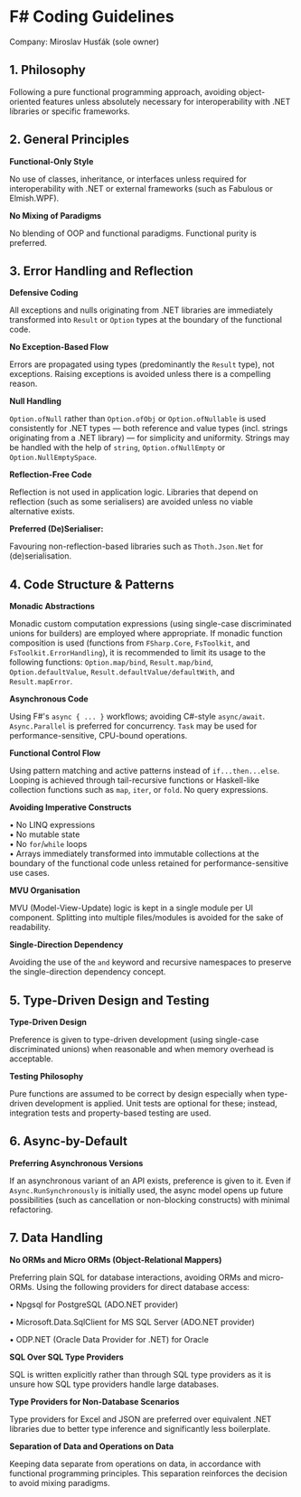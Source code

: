 # **F# Coding Guidelines**

Company: Miroslav Husťák (sole owner)

## 1. Philosophy

Following a pure functional programming approach, avoiding object-oriented features unless absolutely necessary for interoperability with .NET libraries or specific frameworks.

## 2. General Principles

**Functional-Only Style**

No use of classes, inheritance, or interfaces unless required for interoperability with .NET or external frameworks (such as Fabulous or Elmish.WPF).

**No Mixing of Paradigms**

No blending of OOP and functional paradigms. Functional purity is preferred.

## 3. Error Handling and Reflection

**Defensive Coding**

All exceptions and nulls originating from .NET libraries are immediately transformed into `Result` or `Option` types at the boundary of the functional code.

**No Exception-Based Flow**

Errors are propagated using types (predominantly the `Result` type), not exceptions. Raising exceptions is avoided unless there is a compelling reason.

**Null Handling**

`Option.ofNull` rather than `Option.ofObj` or `Option.ofNullable` is used consistently for .NET types — both reference and value types (incl. strings originating from a .NET library) — for simplicity and uniformity. Strings may be handled with the help of `string`, `Option.ofNullEmpty` or `Option.NullEmptySpace`.  

**Reflection-Free Code**

Reflection is not used in application logic. Libraries that depend on reflection (such as some serialisers) are avoided unless no viable alternative exists.

**Preferred (De)Serialiser:**

Favouring non-reflection-based libraries such as `Thoth.Json.Net` for (de)serialisation.

## 4. Code Structure & Patterns

**Monadic Abstractions**

Monadic custom computation expressions (using single-case discriminated unions for builders) are employed where appropriate. If monadic function composition is used (functions from `FSharp.Core`, `FsToolkit`, and `FsToolkit.ErrorHandling`), it is recommended to limit its usage to the following functions: `Option.map/bind`, `Result.map/bind`, `Option.defaultValue`, `Result.defaultValue/defaultWith`, and `Result.mapError`.

**Asynchronous Code**

Using F#'s `async { ... }` workflows; avoiding C#-style `async/await`. `Async.Parallel` is preferred for concurrency. `Task` may be used for performance-sensitive, CPU-bound operations.

**Functional Control Flow**

Using pattern matching and active patterns instead of `if...then...else`. Looping is achieved through tail-recursive functions or Haskell-like collection functions such as `map`, `iter`, or `fold`. No query expressions.

**Avoiding Imperative Constructs** 

•	No LINQ expressions<br/> 
•	No mutable state<br/>
•	No `for`/`while` loops<br/> 
•	Arrays immediately transformed into immutable collections at the boundary of the functional code unless retained for performance-sensitive use cases.<br/>

**MVU Organisation**

MVU (Model-View-Update) logic is kept in a single module per UI component. Splitting into multiple files/modules is avoided for the sake of readability.

**Single-Direction Dependency**

Avoiding the use of the `and` keyword and recursive namespaces to preserve the single-direction dependency concept.

## 5. Type-Driven Design and Testing

**Type-Driven Design**

Preference is given to type-driven development (using single-case discriminated unions) when reasonable and when memory overhead is acceptable.

**Testing Philosophy**

Pure functions are assumed to be correct by design especially when type-driven development is applied. Unit tests are optional for these; instead, integration tests and property-based testing are used.

## 6. Async-by-Default

**Preferring Asynchronous Versions**

If an asynchronous variant of an API exists, preference is given to it. Even if `Async.RunSynchronously` is initially used, the async model opens up future possibilities (such as cancellation or non-blocking constructs) with minimal refactoring.

## 7. Data Handling

**No ORMs and Micro ORMs (Object-Relational Mappers)**

Preferring plain SQL for database interactions, avoiding ORMs and micro-ORMs. Using the following providers for direct database access:

•	Npgsql for PostgreSQL (ADO.NET provider)

•	Microsoft.Data.SqlClient for MS SQL Server (ADO.NET provider)

•	ODP.NET (Oracle Data Provider for .NET) for Oracle

**SQL Over SQL Type Providers**

SQL is written explicitly rather than through SQL type providers as it is unsure how SQL type providers handle large databases.

**Type Providers for Non-Database Scenarios**

Type providers for Excel and JSON are preferred over equivalent .NET libraries due to better type inference and significantly less boilerplate.

**Separation of Data and Operations on Data**

Keeping data separate from operations on data, in accordance with functional programming principles. This separation reinforces the decision to avoid mixing paradigms.

